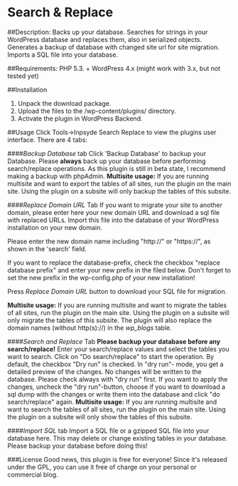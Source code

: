 # Search & Replace

##Description:
Backs up your database.
Searches for strings in your WordPress database and replaces them, also in serialized objects.
Generates a backup of database with changed site url for site migration.
Imports a SQL file into your database.

##Requirements:
PHP 5.3. +
WordPress 4.x (might work with 3.x, but not tested yet)

##Installation
1. Unpack the download package.
2. Upload the files to the /wp-content/plugins/ directory.
3. Activate the plugin in WordPress Backend.


##Usage
Click Tools->Inpsyde Search Replace to view the plugins user interface. There are 4 tabs:

####*Backup Database* tab
Click 'Backup Database' to backup your Database. Please **always** back up your database before performing search/replace operations.
As this plugin is still in beta state, I recommend making a backup with phpAdmin. 
**Multisite usage:**
If you are running multisite and want to export the tables of all sites, run the plugin on the main site. Using the plugin on a subsite will only backup the tables of this subsite.

####*Replace Domain URL* Tab
If you want to migrate your site to another domain, please enter here your new domain URL and download a sql file with replaced URLs. Import this file into the database of your WordPress installation on your new domain. 



Please enter the new domain name including "http://" or "https://", as shown in the 'search' field.

If you want to replace the database-prefix, check the checkbox "replace database prefix" and enter your new prefix in the filed below. Don't forget to set the new prefix in the wp-config.php of your new installation!



Press *Replace Domain URL* button to download your SQL file for migration.

**Multisite usage:**
If you are running multisite and want to migrate the tables of all sites, run the plugin on the main site. Using the plugin on a subsite will only migrate the tables of this subsite. The plugin will also replace the domain names (without http(s)://) in the *wp_blogs* table. 


####*Search and Replace* Tab
**Please backup your database before any search/replace!**
Enter your search/replace values and select the tables you want to search. Click on "Do search/replace" to start the operation. 
By default, the checkbox "Dry run" is checked. In "dry run"- mode, you get a detailed preview of the changes. No changes will be written to the database. Please check always with "dry run" first.
If you want to apply the changes, uncheck the "dry run"-button, choose if you want to download a sql dump with the changes or write them into the database and click "do search/replace" again. 
**Multisite usage:**
If you are running multisite and want to search the tables of all sites, run the plugin on the main site. Using the plugin on a subsite will only show the tables of this subsite.

####*Import SQL* tab
Import a SQL file or a gzipped SQL file into your database here. This may delete or change existing tables in your database. Please backup your database before doing this! 


###License
Good news, this plugin is free for everyone! Since it's released under the GPL, you can use it free of charge on your personal or commercial blog.






